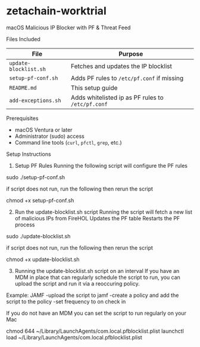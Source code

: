 # zetachain-worktrial

macOS Malicious IP Blocker with PF & Threat Feed

Files Included

| File | Purpose |
|------|---------|
| `update-blocklist.sh` | Fetches and updates the IP blocklist |
| `setup-pf-conf.sh` | Adds PF rules to `/etc/pf.conf` if missing |
| `README.md` | This setup guide |
| `add-exceptions.sh` | Adds whitelisted ip as PF rules to `/etc/pf.conf` | 

Prerequisites

- macOS Ventura or later
- Administrator (sudo) access
- Command line tools (`curl`, `pfctl`, `grep`, etc.)

Setup Instructions

1. Setup PF Rules
Running the following script will configure the PF rules

sudo ./setup-pf-conf.sh

if script does not run, run the following then rerun the script

chmod +x setup-pf-conf.sh

2. Run the update-blocklist.sh script
Running the script will fetch a new list of malicious IPs from FireHOL
Updates the PF table
Restarts the PF process

sudo ./update-blocklist.sh

if script does not run, run the following then rerun the script

chmod +x update-blocklist.sh

3. Running the update-blocklist.sh script on an interval
If you have an MDM in place that can regularly schedule the script to run,
you can upload the script and run it via a reoccuring policy.

Example: JAMF
-upload the script to jamf
-create a policy and add the script to the policy
-set frequency to on check in

If you do not have an MDM you can set the script to run regularly on your Mac

chmod 644 ~/Library/LaunchAgents/com.local.pfblocklist.plist
launchctl load ~/Library/LaunchAgents/com.local.pfblocklist.plist
